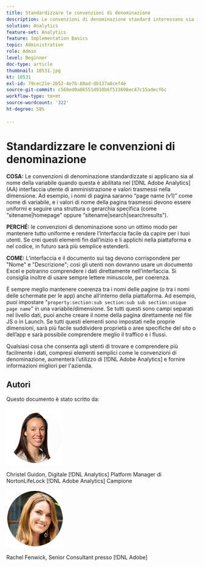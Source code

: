 ```yaml
---
title: Standardizzare le convenzioni di denominazione
description: Le convenzioni di denominazione standard interessano sia il nome della variabile quando questa è abilitata nell’interfaccia utente di AA per l’amministratore, sia i valori trasmessi nella dimensione.
solution: Analytics
feature-set: Analytics
feature: Implementation Basics
topic: Administration
role: Admin
level: Beginner
doc-type: article
thumbnail: 10531.jpg
kt: 10531
exl-id: 79cec21e-2b52-4e7b-88ad-db137a8cef4e
source-git-commit: c568ed0a06551d910b6f533698ec47c15adecf6c
workflow-type: tm+mt
source-wordcount: '322'
ht-degree: 58%

---
```


# Standardizzare le convenzioni di denominazione

**COSA:** Le convenzioni di denominazione standardizzate si applicano sia al nome della variabile quando questa è abilitata nel [!DNL Adobe Analytics] (AA) interfaccia utente di amministrazione e valori trasmessi nella dimensione. Ad esempio, i nomi di pagina saranno “page name (v1)” come nome di variabile, e i valori di nome della pagina trasmessi devono essere uniformi e seguire una struttura o gerarchia specifica (come “sitename|homepage” oppure “sitename|search|searchresults”).

**PERCHÉ:** le convenzioni di denominazione sono un ottimo modo per mantenere tutto uniforme e rendere l’interfaccia facile da capire per i tuoi utenti. Se crei questi elementi fin dall’inizio e li applichi nella piattaforma e nel codice, in futuro sarà più semplice estenderli.

**COME:** L’interfaccia e il documento sui tag devono corrispondere per &quot;Nome&quot; e &quot;Descrizione&quot;; così gli utenti non dovranno usare un documento Excel e potranno comprendere i dati direttamente nell’interfaccia. Si consiglia inoltre di usare sempre lettere minuscole, per coerenza.

È sempre meglio mantenere coerenza tra i nomi delle pagine (o tra i nomi delle schermate per le app) anche all’interno della piattaforma. Ad esempio, puoi impostare &quot;`property:section:sub section:sub sub section:unique page name`&quot; in una variabile/dimensione. Se tutti questi sono campi separati nel livello dati, puoi anche creare il nome della pagina direttamente nel file JS o in Launch. Se tutti questi elementi sono impostati nelle proprie dimensioni, sarà più facile suddividere proprietà o aree specifiche del sito o dell’app e sarà possibile comprendere meglio il traffico e i flussi.

Qualsiasi cosa che consenta agli utenti di trovare e comprendere più facilmente i dati, compresi elementi semplici come le convenzioni di denominazione, aumenterà l’utilizzo di [!DNL Adobe Analytics] e fornire informazioni migliori per l&#39;azienda.

## Autori

Questo documento è stato scritto da:

![Christel Guidon](assets/Christel-Headshot-150.png)

Christel Guidon, Digitale [!DNL Analytics] Platform Manager di NortonLifeLock
[!DNL Adobe Analytics] Campione

![Rachel Fenwick](assets/Rachel-Fenwick-150.png)

Rachel Fenwick, Senior Consultant presso [!DNL Adobe]
